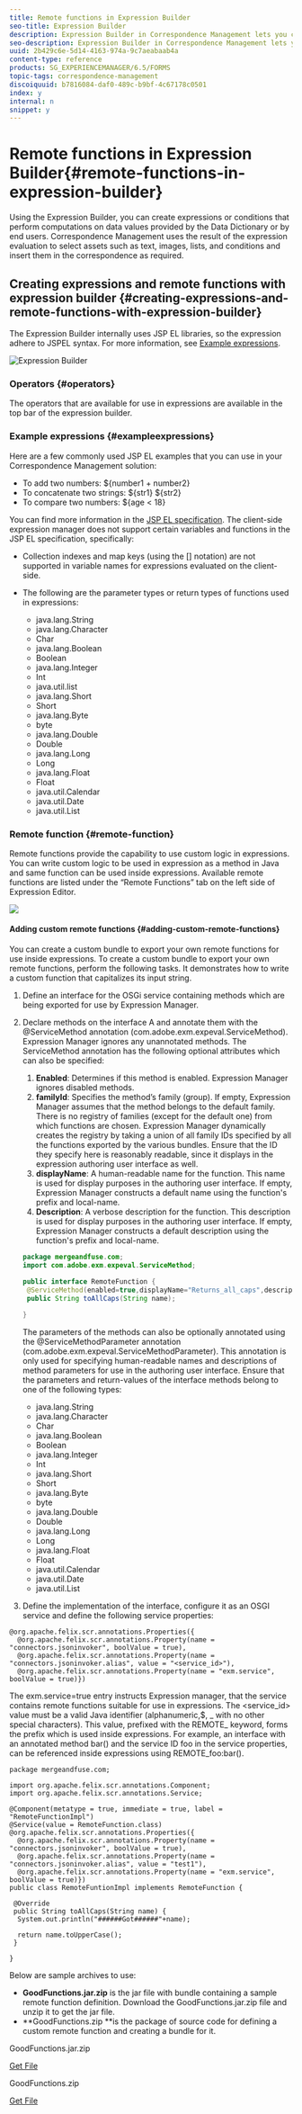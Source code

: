 ```yaml
---
title: Remote functions in Expression Builder
seo-title: Expression Builder
description: Expression Builder in Correspondence Management lets you create expressions and remote functions.
seo-description: Expression Builder in Correspondence Management lets you create expressions and remote functions.
uuid: 2b429c6e-5d14-4163-974a-9c7aeabaab4a
content-type: reference
products: SG_EXPERIENCEMANAGER/6.5/FORMS
topic-tags: correspondence-management
discoiquuid: b7816084-daf0-489c-b9bf-4c67178c0501
index: y
internal: n
snippet: y
---
```


# Remote functions in Expression Builder{#remote-functions-in-expression-builder}

Using the Expression Builder, you can create expressions or conditions that perform computations on data values provided by the Data Dictionary or by end users. Correspondence Management uses the result of the expression evaluation to select assets such as text, images, lists, and conditions and insert them in the correspondence as required.

## Creating expressions and remote functions with expression builder {#creating-expressions-and-remote-functions-with-expression-builder}

The Expression Builder internally uses JSP EL libraries, so the expression adhere to JSPEL syntax. For more information, see [Example expressions](#exampleexpressions).

![Expression Builder](assets/expressionbuilder.png) 

### Operators {#operators}

The operators that are available for use in expressions are available in the top bar of the expression builder.

### Example expressions {#exampleexpressions}

Here are a few commonly used JSP EL examples that you can use in your Correspondence Management solution:

* To add two numbers: ${number1 + number2}
* To concatenate two strings: ${str1} ${str2}
* To compare two numbers: ${age &lt; 18}

You can find more information in the [JSP EL specification](http://download.oracle.com/otn-pub/jcp/jsp-2.1-fr-spec-oth-JSpec/jsp-2_1-fr-spec-el.pdf). The client-side expression manager does not support certain variables and functions in the JSP EL specification, specifically:

* Collection indexes and map keys (using the [] notation) are not supported in variable names for expressions evaluated on the client-side.
* The following are the parameter types or return types of functions used in expressions:

    * java.lang.String  
    * java.lang.Character  
    * Char  
    * java.lang.Boolean  
    * Boolean  
    * java.lang.Integer  
    * Int  
    * java.util.list
    * java.lang.Short  
    * Short  
    * java.lang.Byte  
    * byte  
    * java.lang.Double  
    * Double  
    * java.lang.Long  
    * Long  
    * java.lang.Float  
    * Float  
    * java.util.Calendar  
    * java.util.Date  
    * java.util.List

### Remote function {#remote-function}

Remote functions provide the capability to use custom logic in expressions. You can write custom logic to be used in expression as a method in Java and same function can be used inside expressions. Available remote functions are listed under the “Remote Functions” tab on the left side of Expression Editor.

![](assets/remotefunction.png) 

#### Adding custom remote functions {#adding-custom-remote-functions}

You can create a custom bundle to export your own remote functions for use inside expressions. To create a custom bundle to export your own remote functions, perform the following tasks. It demonstrates how to write a custom function that capitalizes its input string.

1. Define an interface for the OSGi service containing methods which are being exported for use by Expression Manager.
1. Declare methods on the interface A and annotate them with the @ServiceMethod annotation (com.adobe.exm.expeval.ServiceMethod). Expression Manager ignores any unannotated methods. The ServiceMethod annotation has the following optional attributes which can also be specified:

    1. **Enabled**: Determines if this method is enabled. Expression Manager ignores disabled methods.
    1. **familyId**: Specifies the method’s family (group). If empty, Expression Manager assumes that the method belongs to the default family. There is no registry of families (except for the default one) from which functions are chosen. Expression Manager dynamically creates the registry by taking a union of all family IDs specified by all the functions exported by the various bundles. Ensure that the ID they specify here is reasonably readable, since it displays in the expression authoring user interface as well.
    1. **displayName**: A human-readable name for the function. This name is used for display purposes in the authoring user interface. If empty, Expression Manager constructs a default name using the function's prefix and local-name.
    1. **Description**: A verbose description for the function. This description is used for display purposes in the authoring user interface. If empty, Expression Manager constructs a default description using the function's prefix and local-name.

   ```java
   package mergeandfuse.com;
   import com.adobe.exm.expeval.ServiceMethod;
   
   public interface RemoteFunction {
    @ServiceMethod(enabled=true,displayName="Returns_all_caps",description="Function to convert to all CAPS", familyId="remote")
    public String toAllCaps(String name);
    
   }
   
   ```

   The parameters of the methods can also be optionally annotated using the @ServiceMethodParameter annotation (com.adobe.exm.expeval.ServiceMethodParameter). This annotation is only used for specifying human-readable names and descriptions of method parameters for use in the authoring user interface. Ensure that the parameters and return-values of the interface methods belong to one of the following types:

    * java.lang.String
    * java.lang.Character
    * Char
    * java.lang.Boolean
    * Boolean
    * java.lang.Integer
    * Int
    * java.lang.Short
    * Short
    * java.lang.Byte
    * byte
    * java.lang.Double
    * Double
    * java.lang.Long
    * Long
    * java.lang.Float
    * Float
    * java.util.Calendar
    * java.util.Date
    * java.util.List

1. Define the implementation of the interface, configure it as an OSGI service and define the following service properties:

```
@org.apache.felix.scr.annotations.Properties({
  @org.apache.felix.scr.annotations.Property(name = "connectors.jsoninvoker", boolValue = true),
  @org.apache.felix.scr.annotations.Property(name = "connectors.jsoninvoker.alias", value = "<service_id>"),
  @org.apache.felix.scr.annotations.Property(name = "exm.service", boolValue = true)})

```

The exm.service=true entry instructs Expression manager, that the service contains remote functions suitable for use in expressions. The &lt;service_id&gt; value must be a valid Java identifier (alphanumeric,$, _ with no other special characters). This value, prefixed with the REMOTE_ keyword, forms the prefix which is used inside expressions. For example, an interface with an annotated method bar() and the service ID foo in the service properties, can be referenced inside expressions using REMOTE_foo:bar().

```
package mergeandfuse.com;

import org.apache.felix.scr.annotations.Component;
import org.apache.felix.scr.annotations.Service;

@Component(metatype = true, immediate = true, label = "RemoteFunctionImpl")
@Service(value = RemoteFunction.class)
@org.apache.felix.scr.annotations.Properties({
  @org.apache.felix.scr.annotations.Property(name = "connectors.jsoninvoker", boolValue = true),
  @org.apache.felix.scr.annotations.Property(name = "connectors.jsoninvoker.alias", value = "test1"),
  @org.apache.felix.scr.annotations.Property(name = "exm.service", boolValue = true)})
public class RemoteFuntionImpl implements RemoteFunction {

 @Override
 public String toAllCaps(String name) {
  System.out.println("######Got######"+name);
  
  return name.toUpperCase();
 }
 
}

```

Below are sample archives to use:

* **GoodFunctions.jar.zip** is the jar file with bundle containing a sample remote function definition. Download the GoodFunctions.jar.zip file and unzip it to get the jar file.
* **GoodFunctions.zip **is the package of source code for defining a custom remote function and creating a bundle for it.

GoodFunctions.jar.zip

[Get File](assets/goodfunctions.jar.zip)

GoodFunctions.zip

[Get File](assets/goodfunctions.zip)

<!--
<related-links>
<a href="../../forms/using/create-correspondence.md" target="_blank">Create correspondence</a>
<a href="../../forms/using/manage-agent-signature-images.md" target="_blank">Manage agent signature images</a>
<a href="../../forms/using/layout-design-details.md" target="_blank">Layout design details</a>
<a href="/forms/using/document-fragments.md" target="_blank">Document fragments</a>
<a href="/forms/using/cm-configuration-properties.md" target="_blank">Correspondence Management configuration properties</a>
<a href="../../forms/using/add-custom-action-asset-listing-view.md" target="_blank">Add custom action to Asset Listing view</a>
<a href="../../forms/using/add-custom-properties-cm-assets.md" target="_blank">Add custom properties to Correspondence Management assets</a>
<a href="../../forms/using/add-action-button-in-create-correspondence-ui.md" target="_blank">Add custom action/button in Create Correspondence UI</a>
<a href="../../forms/using/customize-create-correspondence-ui.md" target="_blank">Customize Create Correspondence UI logo</a>
</related-links>
-->


